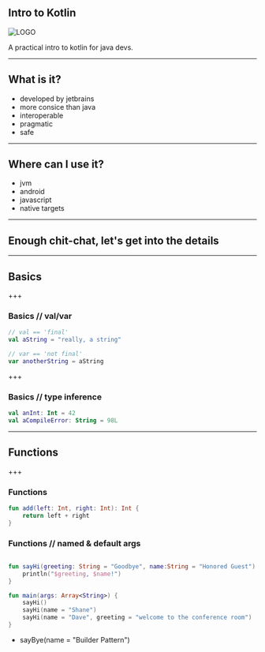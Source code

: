 
## Intro to Kotlin

![LOGO](https://kotlinlang.org/assets/images/open-graph/kotlin_250x250.png)

A practical intro to kotlin for java devs.

---

## What is it?

- developed by jetbrains
- more consice than java
- interoperable
- pragmatic
- safe

---

## Where can I use it?

- jvm
- android
- javascript
- native targets

---

## Enough chit-chat, let's get into the details

---

## Basics

+++

### Basics // val/var

```kotlin
// val == 'final'
val aString = "really, a string"

// var == 'not final'
var anotherString = aString
```

+++

### Basics // type inference

```kotlin
val anInt: Int = 42
val aCompileError: String = 98L
```

---

## Functions

+++

### Functions 

```kotlin
fun add(left: Int, right: Int): Int {
    return left + right
}
```

### Functions // named & default args

```kotlin

fun sayHi(greeting: String = "Goodbye", name:String = "Honored Guest") {
    println("$greeting, $name!")
}

fun main(args: Array<String>) {
    sayHi()
    sayHi(name = "Shane")
    sayHi(name = "Dave", greeting = "welcome to the conference room")
}
```

- sayBye(name = "Builder Pattern")      <!-- .element: class="fragment" -->
